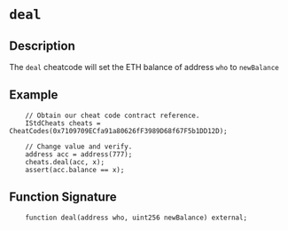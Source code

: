 # `deal`

## Description
The `deal` cheatcode will set the ETH balance of address `who` to `newBalance` 

## Example
```solidity
    // Obtain our cheat code contract reference.
    IStdCheats cheats = CheatCodes(0x7109709ECfa91a80626fF3989D68f67F5b1DD12D);

    // Change value and verify.
    address acc = address(777);
    cheats.deal(acc, x);
    assert(acc.balance == x);
```

## Function Signature
```solidity
    function deal(address who, uint256 newBalance) external;
```